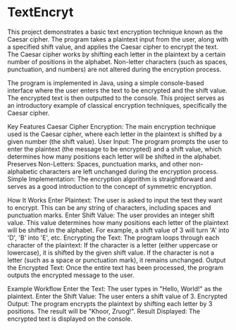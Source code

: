 # TextEncryt
This project demonstrates a basic text encryption technique known as the Caesar cipher. The program takes a plaintext input from the user, along with a specified shift value, and applies the Caesar cipher to encrypt the text. The Caesar cipher works by shifting each letter in the plaintext by a certain number of positions in the alphabet. Non-letter characters (such as spaces, punctuation, and numbers) are not altered during the encryption process.

The program is implemented in Java, using a simple console-based interface where the user enters the text to be encrypted and the shift value. The encrypted text is then outputted to the console. This project serves as an introductory example of classical encryption techniques, specifically the Caesar cipher.

Key Features
Caesar Cipher Encryption: The main encryption technique used is the Caesar cipher, where each letter in the plaintext is shifted by a given number (the shift value).
User Input: The program prompts the user to enter the plaintext (the message to be encrypted) and a shift value, which determines how many positions each letter will be shifted in the alphabet.
Preserves Non-Letters: Spaces, punctuation marks, and other non-alphabetic characters are left unchanged during the encryption process.
Simple Implementation: The encryption algorithm is straightforward and serves as a good introduction to the concept of symmetric encryption.

How It Works
Enter Plaintext: The user is asked to input the text they want to encrypt. This can be any string of characters, including spaces and punctuation marks.
Enter Shift Value: The user provides an integer shift value. This value determines how many positions each letter of the plaintext will be shifted in the alphabet. For example, a shift value of 3 will turn 'A' into 'D', 'B' into 'E', etc.
Encrypting the Text: The program loops through each character of the plaintext:
If the character is a letter (either uppercase or lowercase), it is shifted by the given shift value.
If the character is not a letter (such as a space or punctuation mark), it remains unchanged.
Output the Encrypted Text: Once the entire text has been processed, the program outputs the encrypted message to the user.

Example Workflow
Enter the Text: The user types in "Hello, World!" as the plaintext.
Enter the Shift Value: The user enters a shift value of 3.
Encrypted Output: The program encrypts the plaintext by shifting each letter by 3 positions. The result will be "Khoor, Zruog!".
Result Displayed: The encrypted text is displayed on the console.
